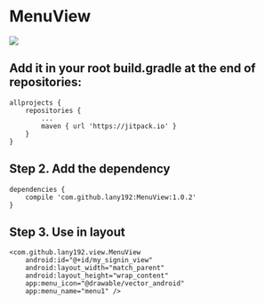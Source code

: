 # MenuView
[![](https://jitpack.io/v/lany192/MenuView.svg)](https://jitpack.io/#lany192/MenuView)
## Add it in your root build.gradle at the end of repositories:

    allprojects {
        repositories {
            ...
            maven { url 'https://jitpack.io' }
        }
    }
    
## Step 2. Add the dependency

    dependencies {
        compile 'com.github.lany192:MenuView:1.0.2'
    }

## Step 3. Use in layout

    <com.github.lany192.view.MenuView
        android:id="@+id/my_signin_view"
        android:layout_width="match_parent"
        android:layout_height="wrap_content"
        app:menu_icon="@drawable/vector_android"
        app:menu_name="menu1" />
